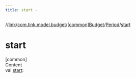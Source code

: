 ```yaml
---
title: start -
---
```

//[link](../../../index.md)/[com.tink.model.budget](../../index.md)/[[common]Budget](../index.md)/[Period](index.md)/[start](start.md)



# start  
[common]  
Content  
val [start](start.md): <ERROR CLASS>  




